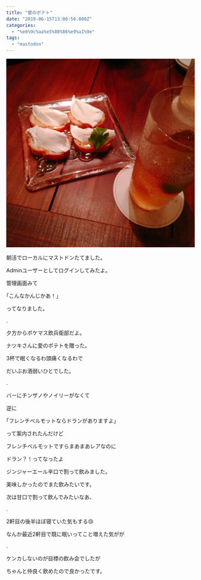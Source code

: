 ```yaml
---
title: "愛のポテト"
date: "2019-06-15T13:00:50.000Z"
categories: 
  - "%e6%9c%aa%e5%88%86%e9%a1%9e"
tags: 
  - "mastodon"
---
```


![](images/2019-06-15-20-35-04504628666783006114.jpg)

朝活でローカルにマストドンたてました。

Adminユーザーとしてログインしてみたよ。

管理画面みて

｢こんなかんじかあ！｣

ってなりました。

.

夕方からポケマス飲兵衛部だよ。

ナツキさんに愛のポテトを贈った。

3杯で眠くなるわ頭痛くなるわで

だいぶお酒弱いひとでした。

.

バーにチンザノやノイリーがなくて

逆に

｢フレンチベルモットならドランがありますよ｣

って案内されたんだけど

フレンチベルモットですらまあまあレアなのに

ドラン？！ってなったよ

ジンジャーエール辛口で割って飲みました。

美味しかったのでまた飲みたいです。

次は甘口で割って飲んでみたいなあ、

.

2軒目の後半ほぼ寝ていた気もする😢

なんか最近2軒目で既に眠いってこと増えた気がが

.

ケンカしないのが目標の飲み会でしたが

ちゃんと仲良く飲めたので良かったです。
